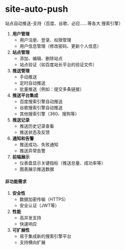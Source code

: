 # site-auto-push
站点自动推送-支持（百度、谷歌、必应……等各大 搜索引擎）


1. **用户管理**
   - 用户注册、登录、权限管理
   - 用户信息管理（修改密码、更新个人信息）
2. **站点管理**
   - 添加、编辑、删除站点
   - 站点验证（如百度站长平台的验证文件）
3. **推送管理**
   - 手动推送
   - 定时自动推送
   - 批量推送（例如：提交多条链接）
4. **推送平台集成**
   - 百度搜索引擎自动推送
   - 谷歌搜索引擎自动推送
   - 其他搜索引擎（360、搜狗等）
5. **推送记录**
   - 推送历史记录查看
   - 推送状态及反馈
6. **通知和告警**
   - 推送成功、失败通知
   - 推送异常告警
7. **前端展示**
   - 仪表盘显示关键指标（推送总量、成功率等）
   - 图表展示推送数据

#### 非功能需求

1. **安全性**
   - 数据加密传输（HTTPS）
   - 安全认证（JWT等）
2. **性能**
   - 高并发支持
   - 快速响应
3. **可扩展性**
   - 易于集成新的搜索引擎平台
   - 支持横向扩展
